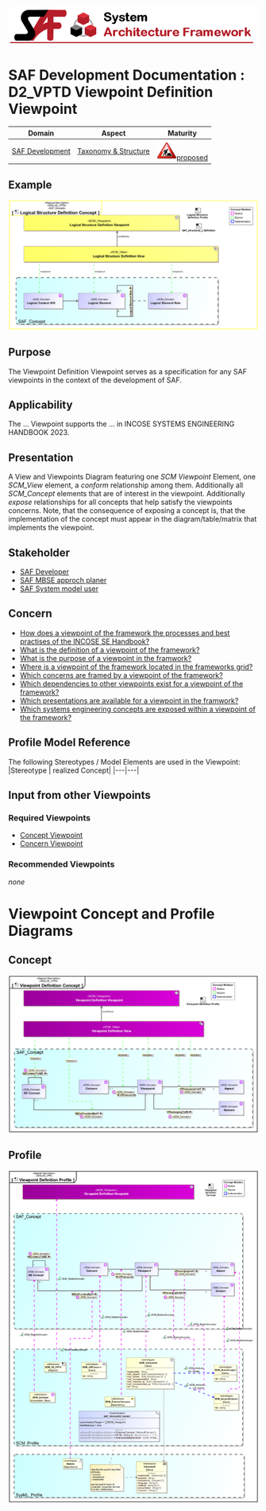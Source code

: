 ![System Architecture Framework](../../diagrams/Banner_SAF.png)
# SAF Development Documentation : **D2_VPTD** Viewpoint Definition Viewpoint
|**Domain**|**Aspect**|**Maturity**|
| --- | --- | --- |
|[SAF Development](../../domains.md#Domain-SAF-Development)|[Taxonomy & Structure](../../aspects.md#Aspect-Taxonomy-&-Structure)|![Proposed](../../diagrams/Under_construction_icon-red.svg )[proposed](../../using-saf/maturity.md#proposed)|
## Example
![Viewpoint-Definition-Viewpoint-primary-example.svg](../../diagrams/vp-examples/Viewpoint-Definition-Viewpoint-primary-example.svg)
## Purpose
The Viewpoint Definition Viewpoint serves as a specification for any SAF viewpoints in the context of the development of SAF.
## Applicability
The ... Viewpoint supports the ...  in INCOSE SYSTEMS ENGINEERING HANDBOOK 2023.
## Presentation
A View and Viewpoints Diagram featuring one *SCM Viewpoint* Element, one *SCM_View* element, a *conform* relationship among them. Additionally all *SCM_Concept* elements that are of interest in the viewpoint. Additionally *expose* relationships for all concepts that help satisfy the viewpoints concerns.
Note, that the consequence of exposing a concept is, that the implementation of the concept must appear in the diagram/table/matrix that implements the viewpoint.

## Stakeholder
* [SAF Developer](../../stakeholders.md#SAF-Developer)
* [SAF MBSE approch planer](../../stakeholders.md#SAF-MBSE-approch-planer)
* [SAF System model user](../../stakeholders.md#SAF-System-model-user)
## Concern
* [How does a viewpoint of the framework the processes and best practises of the INCOSE SE Handbook?](../../concerns.md#_2024x_26f0132_1719130644780_901120_14852)
* [What is the definition of a viewpoint of the framework?](../../concerns.md#_2024x_26f0132_1719130113094_957740_14764)
* [What is the purpose of a viewpoint in the framwork?](../../concerns.md#_2024x_26f0132_1719130556191_78836_14843)
* [Where is a viewpoint of the framework located in the frameworks grid?](../../concerns.md#_2024x_26f0132_1719130165383_541840_14769)
* [Which concerns are framed by a viewpoint of the framework?](../../concerns.md#_2024x_26f0132_1719130076292_184990_14761)
* [Which dependencies to other viewpoints exist for a viewpoint of the framework?](../../concerns.md#_2024x_26f0132_1719130608615_351381_14849)
* [Which presentations are available for a viewpoint in the framwork?](../../concerns.md#_2024x_26f0132_1719130583650_18980_14846)
* [Which systems engineering concepts are exposed within a viewpoint of the framework?](../../concerns.md#_2024x_26f0132_1719130002321_367858_14758)
## Profile Model Reference
The following Stereotypes / Model Elements are used in the Viewpoint:
|Stereotype | realized Concept|
|---|---|
## Input from other Viewpoints
### Required Viewpoints
* [Concept Viewpoint](Concept-Viewpoint.md)
* [Concern Viewpoint](Concern-Viewpoint.md)
### Recommended Viewpoints
*none*
# Viewpoint Concept and Profile Diagrams
## Concept
![Viewpoint Definition Concept](diagrams/Viewpoint-Definition-Concept.svg)
## Profile
![Viewpoint Definition Profile](diagrams/Viewpoint-Definition-Profile.svg)
